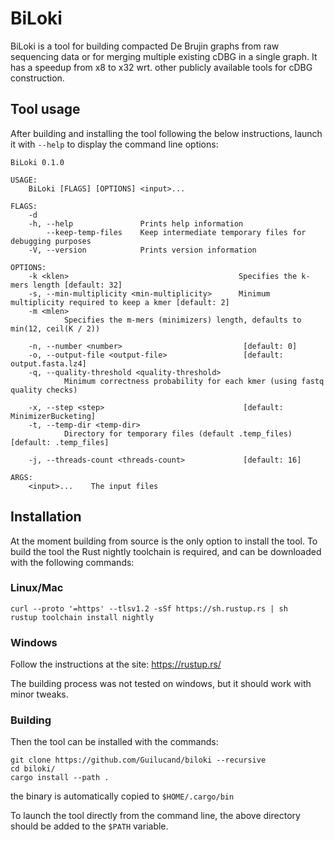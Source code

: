 # BiLoki

BiLoki is a tool for building compacted De Brujin graphs from raw sequencing data or for merging multiple existing cDBG in a single graph. It has a speedup from x8 to x32 wrt. other publicly available tools for cDBG construction.

## Tool usage

After building and installing the tool following the below instructions, launch it with ```--help``` to display the command line options:
```
BiLoki 0.1.0

USAGE:
    BiLoki [FLAGS] [OPTIONS] <input>...

FLAGS:
    -d                       
    -h, --help               Prints help information
        --keep-temp-files    Keep intermediate temporary files for debugging purposes
    -V, --version            Prints version information

OPTIONS:
    -k <klen>                                      Specifies the k-mers length [default: 32]
    -s, --min-multiplicity <min-multiplicity>      Minimum multiplicity required to keep a kmer [default: 2]
    -m <mlen>
            Specifies the m-mers (minimizers) length, defaults to min(12, ceil(K / 2))

    -n, --number <number>                           [default: 0]
    -o, --output-file <output-file>                 [default: output.fasta.lz4]
    -q, --quality-threshold <quality-threshold>
            Minimum correctness probability for each kmer (using fastq quality checks)

    -x, --step <step>                               [default: MinimizerBucketing]
    -t, --temp-dir <temp-dir>
            Directory for temporary files (default .temp_files) [default: .temp_files]

    -j, --threads-count <threads-count>             [default: 16]

ARGS:
    <input>...    The input files

```

## Installation
At the moment building from source is the only option to install the tool.
To build the tool the Rust nightly toolchain is required, and can be downloaded with the following commands:

### Linux/Mac

```
curl --proto '=https' --tlsv1.2 -sSf https://sh.rustup.rs | sh
rustup toolchain install nightly

```

### Windows
Follow the instructions at the site:
https://rustup.rs/

The building process was not tested on windows, but it should work with minor tweaks.

### Building

Then the tool can be installed with the commands:
```
git clone https://github.com/Guilucand/biloki --recursive
cd biloki/
cargo install --path .
```
the binary is automatically copied to ```$HOME/.cargo/bin```

To launch the tool directly from the command line, the above directory should be added to the ```$PATH``` variable. 
